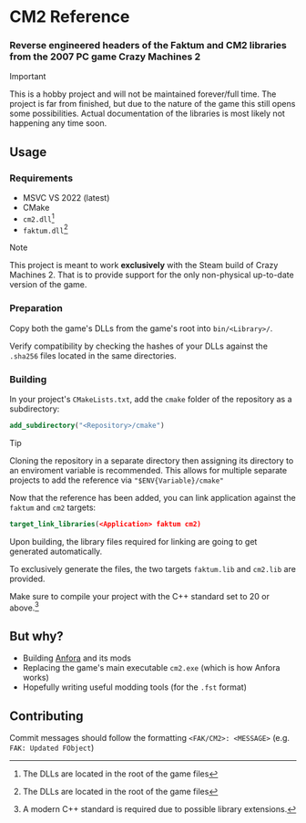 # CM2 Reference

### Reverse engineered headers of the Faktum and CM2 libraries from the 2007 PC game Crazy Machines 2

> [!IMPORTANT]
> This is a hobby project and will not be maintained forever/full time.
> The project is far from finished, but due to the nature of the game this still opens some possibilities.
> Actual documentation of the libraries is most likely not happening any time soon.

## Usage

### Requirements

- MSVC VS 2022 (latest)
- CMake
- `cm2.dll`[^1]
- `faktum.dll`[^1]

[^1]: The DLLs are located in the root of the game files

> [!NOTE]
> This project is meant to work **exclusively** with the Steam build of Crazy Machines 2.
> That is to provide support for the only non-physical up-to-date version of the game.

### Preparation

Copy both the game's DLLs from the game's root into `bin/<Library>/`.

Verify compatibility by checking the hashes of your DLLs against the `.sha256` files located in the same directories.

### Building

In your project's `CMakeLists.txt`, add the `cmake` folder of the repository as a subdirectory:

```cmake
add_subdirectory("<Repository>/cmake")
```

> [!TIP]
> Cloning the repository in a separate directory then assigning its directory to an enviroment variable is recommended.
> This allows for multiple separate projects to add the reference via `"$ENV{Variable}/cmake"`

Now that the reference has been added, you can link application against the `faktum` and `cm2` targets:

```cmake
target_link_libraries(<Application> faktum cm2)
```

Upon building, the library files required for linking are going to get generated automatically.

To exclusively generate the files, the two targets `faktum.lib` and `cm2.lib` are provided.

Make sure to compile your project with the C++ standard set to 20 or above.[^2]

[^2]: A modern C++ standard is required due to possible library extensions.

## But why?

- Building [Anfora](https://github.com/ItzTacosOfficial/Anfora) and its mods
- Replacing the game's main executable `cm2.exe` (which is how Anfora works)
- Hopefully writing useful modding tools (for the `.fst` format)

## Contributing

Commit messages should follow the formatting `<FAK/CM2>: <MESSAGE>` (e.g. `FAK: Updated FObject`)
